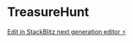 # TreasureHunt

[Edit in StackBlitz next generation editor ⚡️](https://stackblitz.com/~/github.com/praneethhh18/TreasureHunt)